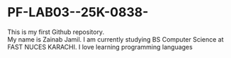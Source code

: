 # PF-LAB03--25K-0838-
This is my first Github repository.
<br>
My name is Zainab Jamil.
I am currently studying BS Computer Science at FAST NUCES KARACHI.
I love learning programming languages
